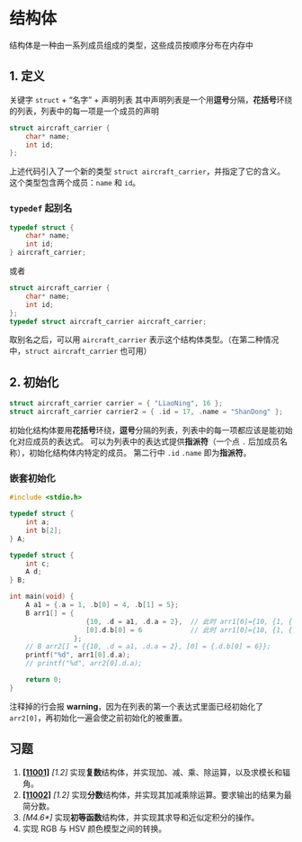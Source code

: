 # 结构体

结构体是一种由一系列成员组成的类型，这些成员按顺序分布在内存中

## 1. 定义

关键字 `struct` + “名字” + 声明列表
其中声明列表是一个用**逗号**分隔，**花括号**环绕的列表，列表中的每一项是一个成员的声明

```c
struct aircraft_carrier {
    char* name;
    int id;
};
```

上述代码引入了一个新的类型 `struct aircraft_carrier`，并指定了它的含义。
这个类型包含两个成员：`name` 和 `id`。

### `typedef` 起别名

```c
typedef struct {
    char* name;
    int id;
} aircraft_carrier;
```

或者

```c
struct aircraft_carrier {
    char* name;
    int id;
};
typedef struct aircraft_carrier aircraft_carrier;
```

取别名之后，可以用 `aircraft_carrier` 表示这个结构体类型。（在第二种情况中，`struct aircraft_carrier` 也可用）

## 2. 初始化

```c
struct aircraft_carrier carrier = { "LiaoNing", 16 };
struct aircraft_carrier carrier2 = { .id = 17, .name = "ShanDong" };
```

初始化结构体要用**花括号**环绕，**逗号**分隔的列表，列表中的每一项都应该是能初始化对应成员的表达式。
可以为列表中的表达式提供**指派符**（一个点 `.` 后加成员名称），初始化结构体内特定的成员。
第二行中 `.id` `.name` 即为**指派符**。

### 嵌套初始化

```c
#include <stdio.h>

typedef struct {
    int a;
    int b[2];
} A;

typedef struct {
    int c;
    A d;
} B;

int main(void) {
    A a1 = {.a = 1, .b[0] = 4, .b[1] = 5};
    B arr1[] = {
                   {10, .d = a1, .d.a = 2},  // 此时 arr1[0]={10, {1, {4, 5} } };
                   [0].d.b[0] = 6            // 此时 arr1[0]={10, {1, {6, 5} } };
                };
    // B arr2[] = {{10, .d = a1, .d.a = 2}, [0] = {.d.b[0] = 6}};
    printf("%d", arr1[0].d.a);
    // printf("%d", arr2[0].d.a);

    return 0;
}
```

注释掉的行会报 **warning**，因为在列表的第一个表达式里面已经初始化了 `arr2[0]`，再初始化一遍会使之前初始化的被重置。

## 习题

1. [**[11001]**](/教程/题解/语法和标准库/结构体/11001.md) _[1.2]_ 实现**复数**结构体，并实现加、减、乘、除运算，以及求模长和辐角。
2. [**[11002]**](/教程/题解/语法和标准库/结构体/11002.md) _[1.2]_ 实现**分数**结构体，并实现其加减乘除运算。要求输出的结果为最简分数。
3. _[M4.6*]_ 实现**初等函数**结构体，并实现其求导和近似定积分的操作。
4. 实现 RGB 与 HSV 颜色模型之间的转换。
